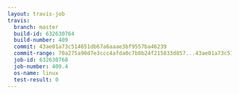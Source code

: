 ```yaml
---
layout: travis-job
travis:
  branch: master
  build-id: 632630764
  build-number: 409
  commit: 43ae01a73c514651db67a6aaae3bf9557ba46239
  commit-range: 70a275a90d7e3ccc4afda0c7b8b24f215833d857...43ae01a73c514651db67a6aaae3bf9557ba46239
  job-id: 632630768
  job-number: 409.4
  os-name: linux
  test-result: 0
---
```

